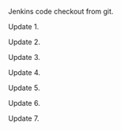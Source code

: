 Jenkins code checkout from git.


Update 1.

Update 2.

Update 3.

Update 4.

Update 5.

Update 6.

Update 7.
